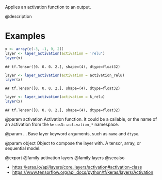Applies an activation function to an output.

@description

# Examples

```r
x <- array(c(-3, -1, 0, 2))
layer <- layer_activation(activation = 'relu')
layer(x)
```

```
## tf.Tensor([0. 0. 0. 2.], shape=(4), dtype=float32)
```

```r
layer <- layer_activation(activation = activation_relu)
layer(x)
```

```
## tf.Tensor([0. 0. 0. 2.], shape=(4), dtype=float32)
```

```r
layer <- layer_activation(activation = k_relu)
layer(x)
```

```
## tf.Tensor([0. 0. 0. 2.], shape=(4), dtype=float32)
```

@param activation
Activation function. It could be a callable, or the name of
an activation from the `keras3::activation_*` namespace.

@param ...
Base layer keyword arguments, such as `name` and `dtype`.

@param object
Object to compose the layer with. A tensor, array, or sequential model.

@export
@family activation layers
@family layers
@seealso
+ <https:/keras.io/api/layers/core_layers/activation#activation-class>
+ <https://www.tensorflow.org/api_docs/python/tf/keras/layers/Activation>

